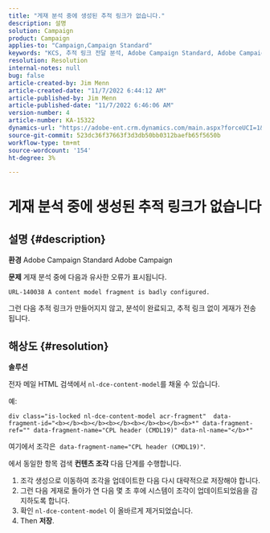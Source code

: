 ```yaml
---
title: "게재 분석 중에 생성된 추적 링크가 없습니다."
description: 설명
solution: Campaign
product: Campaign
applies-to: "Campaign,Campaign Standard"
keywords: "KCS, 추적 링크 전달 분석, Adobe Campaign Standard, Adobe Campaign, 오류, HTML, 조각"
resolution: Resolution
internal-notes: null
bug: false
article-created-by: Jim Menn
article-created-date: "11/7/2022 6:44:12 AM"
article-published-by: Jim Menn
article-published-date: "11/7/2022 6:46:06 AM"
version-number: 4
article-number: KA-15322
dynamics-url: "https://adobe-ent.crm.dynamics.com/main.aspx?forceUCI=1&pagetype=entityrecord&etn=knowledgearticle&id=37a9e491-675e-ed11-9562-6045bd0061cb"
source-git-commit: 523dc36f37663f3d3db50bb0312baefb65f5650b
workflow-type: tm+mt
source-wordcount: '154'
ht-degree: 3%

---
```


# 게재 분석 중에 생성된 추적 링크가 없습니다

## 설명 {#description}


<b>환경</b>
Adobe Campaign Standard Adobe Campaign

<b>문제</b>
게재 분석 중에 다음과 유사한 오류가 표시됩니다.


```
URL-140038 A content model fragment is badly configured.
```


그런 다음 추적 링크가 만들어지지 않고, 분석이 완료되고, 추적 링크 없이 게재가 전송됩니다.


## 해상도 {#resolution}


<b>솔루션</b>

전자 메일 HTML 검색에서 `nl-dce-content-model`를 채울 수 있습니다.

예:


```
div class="is-locked nl-dce-content-model acr-fragment"  data-fragment-id="<b></b><b></b><b></b><b></b><b></b><b>*" data-fragment-ref="" data-fragment-name="CPL header (CMDL19)" data-nl-name="</b>*"
```


여기에서 조각은  `data-fragment-name="CPL header (CMDL19)"`.

에서 동일한 항목 검색 <b>컨텐츠 조각</b> 다음 단계를 수행합니다.

1. 조각 생성으로 이동하여 조각을 업데이트한 다음 다시 대략적으로 저장해야 합니다.
2. 그런 다음 게재로 돌아가 연 다음 몇 초 후에 시스템이 조각이 업데이트되었음을 감지하도록 합니다.
3. 확인 `nl-dce-content-model` 이 올바르게 제거되었습니다.
4. Then <b>저장</b>.


